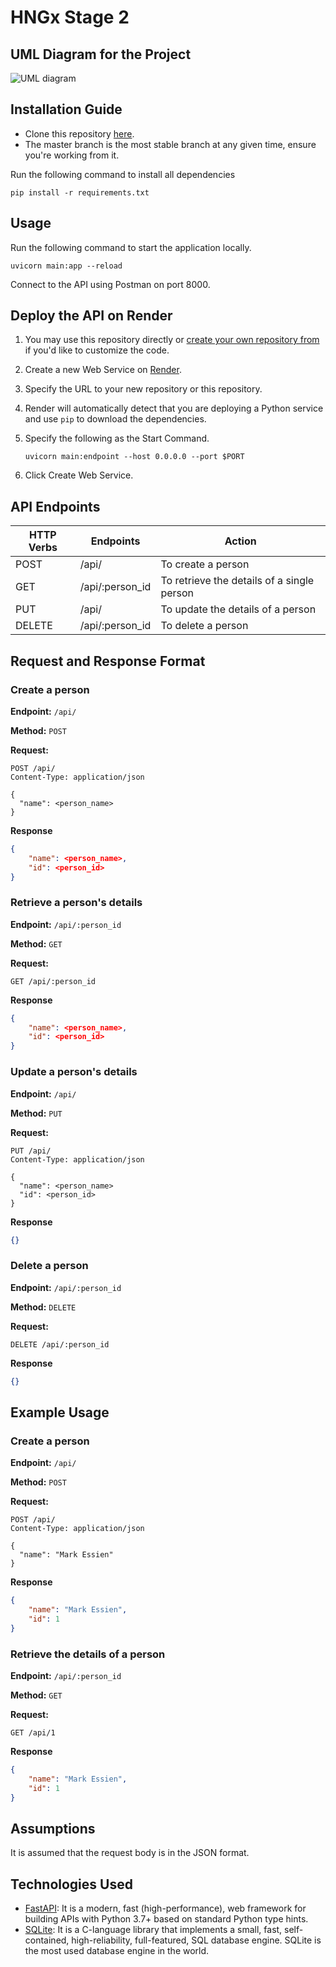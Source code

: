 # HNGx Stage 2

## UML Diagram for the Project

![UML diagram](https://avatars0.githubusercontent.com/u/29962968?s=400&u=7753a408ed02e51f88a13a5d11014484bc4d80ee&v=4)

## Installation Guide
* Clone this repository [here](https://github.com/1dgidi/hngx_step2.git).
* The master branch is the most stable branch at any given time, ensure you're working from it.

Run the following command to install all dependencies
```shell
pip install -r requirements.txt
```

## Usage
Run the following command to start the application locally.
```shell
uvicorn main:app --reload
```
Connect to the API using Postman on port 8000.

## Deploy the API on Render
1. You may use this repository directly or [create your own repository from](https://github.com/1dgidi/hngx_step1) if you'd like to customize the code.
2. Create a new Web Service on [Render](https://render.com/).
3. Specify the URL to your new repository or this repository.
4. Render will automatically detect that you are deploying a Python service and use `pip` to download the dependencies.
5. Specify the following as the Start Command.

    ```shell
    uvicorn main:endpoint --host 0.0.0.0 --port $PORT
    ```

6. Click Create Web Service.

## API Endpoints
| HTTP Verbs | Endpoints | Action |
| --- | --- | --- |
| POST | /api/ | To create a person |
| GET | /api/:person_id | To retrieve the details of a single person |
| PUT | /api/ | To update the details of a person |
| DELETE | /api/:person_id | To delete a person |

## Request and Response Format
### Create a **person**
**Endpoint:** `/api/`

**Method:** `POST`

**Request:**
```http
POST /api/
Content-Type: application/json

{
  "name": <person_name>
}
```
**Response**
```json
{
    "name": <person_name>,
    "id": <person_id>
}
```

### Retrieve a person's details
**Endpoint:** `/api/:person_id`

**Method:** `GET`

**Request:**
```http
GET /api/:person_id
```
**Response**
```json
{
    "name": <person_name>,
    "id": <person_id>
}
```

### Update a person's details
**Endpoint:** `/api/`

**Method:** `PUT`

**Request:**
```http
PUT /api/
Content-Type: application/json

{
  "name": <person_name>
  "id": <person_id>
}
```
**Response**
```json
{}
```
### Delete a person
**Endpoint:** `/api/:person_id`

**Method:** `DELETE`

**Request:**
```http
DELETE /api/:person_id
```
**Response**
```json
{}
```

## Example Usage
### Create a person
**Endpoint:** `/api/`

**Method:** `POST`

**Request:**
```http
POST /api/
Content-Type: application/json

{
  "name": "Mark Essien"
}
```
**Response**
```json
{
    "name": "Mark Essien",
    "id": 1
}
```

###  Retrieve the details of a person

**Endpoint:** `/api/:person_id`

**Method:** `GET`

**Request:**
```http
GET /api/1
```
**Response**
```json
{
    "name": "Mark Essien",
    "id": 1
}
```

## Assumptions
It is assumed that the request body is in the JSON format.

## Technologies Used
* [FastAPI](https://fastapi.tiangolo.com/): It is a modern, fast (high-performance), web framework for building APIs with Python 3.7+ based on standard Python type hints.
* [SQLite](https://www.sqlite.org/index.html): It is a C-language library that implements a small, fast, self-contained, high-reliability, full-featured, SQL database engine. SQLite is the most used database engine in the world.
